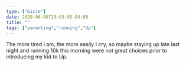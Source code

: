 ```yaml
---
type: ["micro"]
date: 2020-06-06T15:03:05-04:00
title: ""
tags: ["parenting","running","Up"]
---
```

The more tired I am, the more easily I cry, so maybe staying up late last night and running 10k this morning were not great choices prior to introducing my kid to Up.
